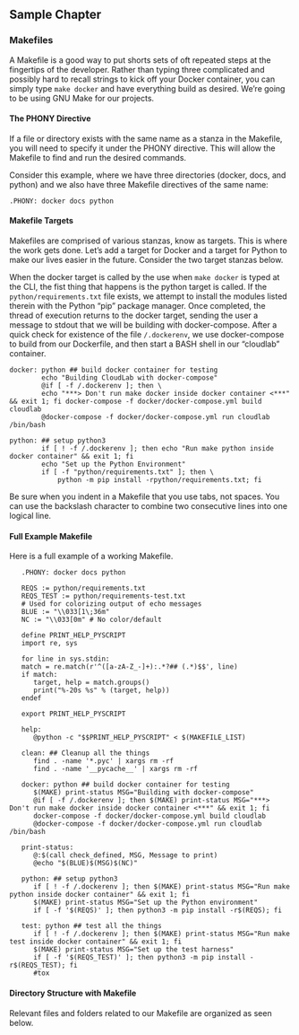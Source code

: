 ## Sample Chapter

### Makefiles

A Makefile is a good way to put shorts sets of oft repeated steps at the fingertips of the developer. Rather than typing three complicated and possibly hard to recall strings to kick off your Docker container, you can simply type `make docker` and have everything build as desired. We’re going to be using GNU Make for our projects.

#### The PHONY Directive
If a file or directory exists with the same name as a stanza in the Makefile, you will need to specify it under the PHONY directive. This will allow the Makefile to find and run the desired commands.

Consider this example, where we have three directories (docker, docs, and python) and we also have three Makefile directives of the same name:

```
.PHONY: docker docs python
```

#### Makefile Targets

Makefiles are comprised of various stanzas, know as targets. This is where the work gets done. Let’s add a target for Docker and a target for Python to make our lives easier in the future. Consider the two target stanzas below.

When the docker target is called by the use when `make docker` is typed at the CLI, the fist thing that happens is the python target is called. If the `python/requirements.txt` file exists, we attempt to install the modules listed therein with the Python “pip” package manager. Once completed, the thread of execution returns to the docker target, sending the user a message to stdout that we will be building with docker-compose. After a quick check for existence of the file `/.dockerenv`, we use docker-compose to build from our Dockerfile, and then start a BASH shell in our “cloudlab” container.

```
docker: python ## build docker container for testing
        echo "Building CloudLab with docker-compose"
        @if [ -f /.dockerenv ]; then \
        echo "***> Don't run make docker inside docker container <***" && exit 1; fi docker-compose -f docker/docker-compose.yml build cloudlab
        @docker-compose -f docker/docker-compose.yml run cloudlab /bin/bash

python: ## setup python3
        if [ ! -f /.dockerenv ]; then echo "Run make python inside docker container" && exit 1; fi
        echo "Set up the Python Environment"
        if [ -f "python/requirements.txt" ]; then \
            python -m pip install -rpython/requirements.txt; fi
```

Be sure when you indent in a Makefile that you use tabs, not spaces. You can use the backslash character to combine two consecutive lines into one logical line.

#### Full Example Makefile

Here is a full example of a working Makefile.

```
   .PHONY: docker docs python

   REQS := python/requirements.txt
   REQS_TEST := python/requirements-test.txt
   # Used for colorizing output of echo messages
   BLUE := "\\033[1\;36m"
   NC := "\\033[0m" # No color/default

   define PRINT_HELP_PYSCRIPT
   import re, sys

   for line in sys.stdin:
   match = re.match(r'^([a-zA-Z_-]+):.*?## (.*)$$', line)
   if match:
      target, help = match.groups()
      print("%-20s %s" % (target, help))
   endef

   export PRINT_HELP_PYSCRIPT

   help:
      @python -c "$$PRINT_HELP_PYSCRIPT" < $(MAKEFILE_LIST)

   clean: ## Cleanup all the things
      find . -name '*.pyc' | xargs rm -rf
      find . -name '__pycache__' | xargs rm -rf

   docker: python ## build docker container for testing
      $(MAKE) print-status MSG="Building with docker-compose"
      @if [ -f /.dockerenv ]; then $(MAKE) print-status MSG="***> Don't run make docker inside docker container <***" && exit 1; fi
      docker-compose -f docker/docker-compose.yml build cloudlab
      @docker-compose -f docker/docker-compose.yml run cloudlab /bin/bash

   print-status:
      @:$(call check_defined, MSG, Message to print)
      @echo "$(BLUE)$(MSG)$(NC)"

   python: ## setup python3
      if [ ! -f /.dockerenv ]; then $(MAKE) print-status MSG="Run make python inside docker container" && exit 1; fi
      $(MAKE) print-status MSG="Set up the Python environment"
      if [ -f '$(REQS)' ]; then python3 -m pip install -r$(REQS); fi

   test: python ## test all the things
      if [ ! -f /.dockerenv ]; then $(MAKE) print-status MSG="Run make test inside docker container" && exit 1; fi
      $(MAKE) print-status MSG="Set up the test harness"
      if [ -f '$(REQS_TEST)' ]; then python3 -m pip install -r$(REQS_TEST); fi
      #tox
```

#### Directory Structure with Makefile

Relevant files and folders related to our Makefile are organized as seen below.

